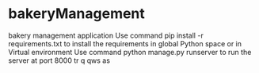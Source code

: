# bakeryManagement
bakery management application
Use command pip install -r requirements.txt to install the requirements in global Python space or in Virtual environment Use command python manage.py runserver to run the server at port 8000
tr
q
qws
as
